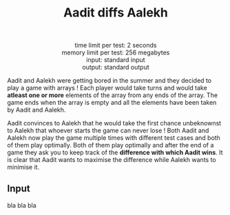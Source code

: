 <h1 align="center">Aadit diffs Aalekh</h1><br>
<p align="center">
time limit per test: 2 seconds <br>
memory limit per test: 256 megabytes <br>
input: standard input <br>
output: standard output
</p>

Aadit and Aalekh were getting bored in the summer and they decided to play a game with arrays !
Each player would take turns and would take **atleast one or more** elements of the array from any ends of the array.
The game ends when the array is empty and all the elements have been taken by Aadit and Aalekh.

Aadit convinces to Aalekh that he would take the first chance unbeknownst to Aalekh that whoever starts the game can never lose !
Both Aadit and Aalekh now play the game multiple times with different test cases and both of them play optimally.
Both of them play optimally and after the end of a game they ask you to keep track of the **difference with which Aadit wins**.
It is clear that Aadit wants to maximise the difference while Aalekh wants to minimise it.

## Input
bla bla bla

